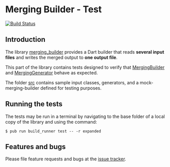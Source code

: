 # Merging Builder - Test
[![Build Status](https://travis-ci.com/simphotonics/merging_builder.svg?branch=master)](https://travis-ci.com/simphotonics/merging_builder)

## Introduction

The library [merging_builder] provides a Dart builder that reads **several input files** and writes the merged output to **one output file**.

This part of the library contains tests designed to verify
that [MergingBuilder] and [MergingGenerator] behave as expected.

The folder [src](src) contains sample input classes, generators, and a mock-merging-builder defined for testing purposes.

## Running the tests

The tests may be run in a terminal by navigating to the base folder of a local copy of the library and using the command:
```Console
$ pub run build_runner test -- -r expanded
```

## Features and bugs
Please file feature requests and bugs at the [issue tracker].

[issue tracker]: https://github.com/simphotonics/generic_reader/issues

[merging_builder]: https://pub.dev/packages/merging_builder
[LibraryReader]: https://pub.dev/documentation/source_gen/latest/source_gen/LibraryReader-class.html
[MergingBuilder]: https://pub.dev/documentation/merging_builder/latest/merging_builder/MergingBuilder-class.html
[MergingGenerator]: https://pub.dev/documentation/merging_builder/latest/merging_builder/MergingGenerator-class.html
